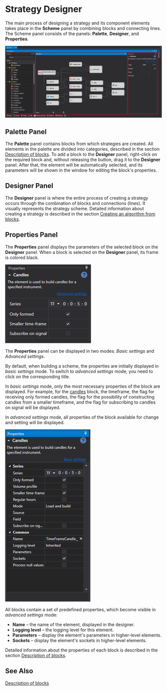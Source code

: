 # Strategy Designer

The main process of designing a strategy and its component elements takes place in the **Scheme** panel by combining blocks and connecting lines. The Scheme panel consists of the panels: **Palette**, **Designer**, and **Properties**.

![Designer Designer schemes strategies and component elements 00](../../../../images/designer_designer_schemes_strategies_and_component_elements_00.png)

## Palette Panel

The **Palette** panel contains blocks from which strategies are created. All elements in the palette are divided into categories, described in the section [Description of blocks](elements.md). To add a block to the **Designer** panel, right-click on the required block and, without releasing the button, drag it to the **Designer** panel. After that, the element will be automatically selected, and its parameters will be shown in the window for editing the block's properties.

## Designer Panel

The **Designer** panel is where the entire process of creating a strategy occurs through the combination of blocks and connections (lines). It visually represents the strategy scheme. Detailed information about creating a strategy is described in the section [Creating an algorithm from blocks](first_strategy.md).

## Properties Panel

The **Properties** panel displays the parameters of the selected block on the **Designer** panel. When a block is selected on the **Designer** panel, its frame is colored black.

![Designer The Properties Panel 00](../../../../images/designer_properties_panel_00.png)

The **Properties** panel can be displayed in two modes: *Basic settings* and *Advanced settings*.

By default, when building a scheme, the properties are initially displayed in *basic settings* mode. To switch to *advanced settings* mode, you need to click on the corresponding title.

In *basic settings* mode, only the most necessary properties of the block are displayed. For example, for the [candles](elements/data_sources/candles.md) block, the timeframe, the flag for receiving only formed candles, the flag for the possibility of constructing candles from a smaller timeframe, and the flag for subscribing to candles on signal will be displayed.

In *advanced settings* mode, all properties of the block available for change and setting will be displayed.

![Designer The Properties Panel 00](../../../../images/designer_properties_panel_01.png)

All blocks contain a set of predefined properties, which become visible in *advanced settings* mode:

- **Name** – the name of the element, displayed in the designer.
- **Logging level** – the logging level for this element.
- **Parameters** – display the element's parameters in higher-level elements.
- **Sockets** – display the element's sockets in higher-level elements.

Detailed information about the properties of each block is described in the section [Description of blocks](elements.md).

## See Also

[Description of blocks](elements.md)

